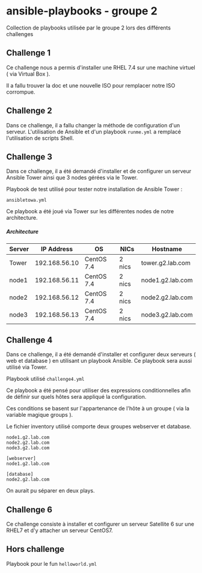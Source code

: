 # ansible-playbooks - groupe 2
Collection de playbooks utilisée par le groupe 2 lors des différents challenges



## Challenge 1

Ce challenge nous a permis d'installer une RHEL 7.4 sur une machine virtuel ( via Virtual Box ). 

Il a fallu trouver la doc et une nouvelle ISO pour remplacer notre ISO corrompue.



## Challenge 2

Dans ce challenge, il a fallu changer la méthode de configuration d'un serveur. L'utilisation de Ansible et d'un playbook `runme.yml` a remplacé l'utilisation de scripts Shell. 



## Challenge 3

Dans ce challenge, il a été demandé d'installer et de configurer un serveur Ansible Tower ainsi que 3 nodes gérées via le Tower.

Playbook de test utilisé pour tester notre installation de Ansible Tower :

`ansibletowa.yml`



Ce playbook a été joué via Tower sur les différentes nodes de notre architecture. 



##### Architecture

| Server | IP Address | OS | NICs | Hostname |
| ------ | ---------- | -- | ---- | -------- |
| Tower | 192.168.56.10 | CentOS 7.4 | 2 nics | tower.g2.lab.com |
| node1 | 192.168.56.11 | CentOS 7.4 | 2 nics | node1.g2.lab.com |
| node2 | 192.168.56.12 | CentOS 7.4 | 2 nics | node2.g2.lab.com |
| node3 | 192.168.56.13 | CentOS 7.4 | 2 nics | node3.g2.lab.com |



## Challenge 4

Dans ce challenge, il a été demandé d'installer et configurer deux serveurs ( web et database ) en utilisant un playbook Ansible. Ce playbook sera aussi utilisé via Tower. 

Playbook utilisé 
`challenge4.yml`



Ce playbook a été pensé pour utiliser des  expressions conditionnelles afin de définir sur quels hôtes sera appliqué la configuration.

Ces conditions se  basent sur l'appartenance de l'hôte à un groupe ( via la variable magique groups ). 

Le fichier inventory utilisé comporte deux groupes webserver et database. 

```
node1.g2.lab.com
node2.g2.lab.com
node3.g2.lab.com

[webserver]
node1.g2.lab.com

[database]
node2.g2.lab.com

```



On aurait pu séparer en deux plays. 



## Challenge 6

Ce challenge consiste à installer et configurer un serveur Satellite 6 sur une RHEL7 et d'y attacher un serveur CentOS7.



## Hors challenge

Playbook pour le fun
`helloworld.yml`



